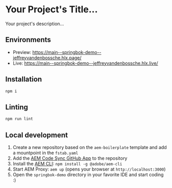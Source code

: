 # Your Project's Title...
Your project's description...

## Environments
- Preview: https://main--springbok-demo--jeffreyvandenbossche.hlx.page/
- Live: https://main--springbok-demo--jeffreyvandenbossche.hlx.live/

## Installation

```sh
npm i
```

## Linting

```sh
npm run lint
```

## Local development

1. Create a new repository based on the `aem-boilerplate` template and add a mountpoint in the `fstab.yaml`
1. Add the [AEM Code Sync GitHub App](https://github.com/apps/aem-code-sync) to the repository
1. Install the [AEM CLI](https://github.com/adobe/helix-cli): `npm install -g @adobe/aem-cli`
1. Start AEM Proxy: `aem up` (opens your browser at `http://localhost:3000`)
1. Open the `springbok-demo` directory in your favorite IDE and start coding :)
